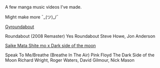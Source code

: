A few manga music videos I've made. 

Might make more ¯\_(ツ)_/¯

[Gyroundabout](https://youtu.be/FxdY0OGdBx0 "Gyroundabout")

Roundabout (2008 Remaster)
Yes
Roundabout
Steve Howe, Jon Anderson

[Saike Mata Shite mo x Dark side of the moon](https://youtu.be/61nG8p8SgbI "Saike Mata Shite mo x Dark side of the moon")

Speak To Me/Breathe (Breathe In The Air)
Pink Floyd
The Dark Side of the Moon
Richard Wright, Roger Waters, David Gilmour, Nick Mason

